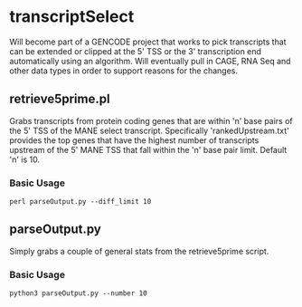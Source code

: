 # transcriptSelect
Will become part of a GENCODE project that works to pick transcripts that can be extended or clipped at the 5' TSS or the 3' transcription end automatically using an algorithm. Will eventually pull in CAGE, RNA Seq and other data types in order to support reasons for the changes. 


## retrieve5prime.pl
Grabs transcripts from protein coding genes that are within 'n' base pairs of the 5' TSS of the MANE select transcript. Specifically 'rankedUpstream.txt' provides the top genes that have the highest number of transcripts upstream of the 5' MANE TSS that fall within the 'n' base pair limit. Default 'n' is 10. 

### Basic Usage

```
perl parseOutput.py --diff_limit 10

```

## parseOutput.py
Simply grabs a couple of general stats from the retrieve5prime script. 

### Basic Usage 

```
python3 parseOutput.py --number 10

```
